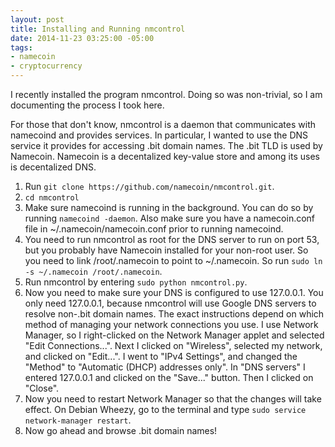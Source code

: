 ```yaml
---
layout: post
title: Installing and Running nmcontrol
date: 2014-11-23 03:25:00 -05:00
tags:
- namecoin
- cryptocurrency
---
```


I recently installed the program nmcontrol. Doing so was non-trivial, so I am documenting the process I took here.

For those that don't know, nmcontrol is a daemon that communicates with namecoind and provides services. In particular, I wanted to use the DNS service it provides for accessing .bit domain names. The .bit TLD is used by Namecoin. Namecoin is a decentalized key-value store and among its uses is decentalized DNS.

1. Run `git clone https://github.com/namecoin/nmcontrol.git`.
2. `cd nmcontrol`
3. Make sure namecoind is running in the background. You can do so by running `namecoind -daemon`. Also make sure you have a namecoin.conf file in ~/.namecoin/namecoin.conf prior to running namecoind.
4. You need to run nmcontrol as root for the DNS server to run on port 53, but you probably have Namecoin installed for your non-root user. So you need to link /root/.namecoin to point to ~/.namecoin. So run `sudo ln -s ~/.namecoin /root/.namecoin`.
5. Run nmcontrol by entering `sudo python nmcontrol.py`.
6. Now you need to make sure your DNS is configured to use 127.0.0.1. You only need 127.0.0.1, because nmcontrol will use Google DNS servers to resolve non-.bit domain names. The exact instructions depend on which method of managing your network connections you use. I use Network Manager, so I right-clicked on the Network Manager applet and selected "Edit Connections...". Next I clicked on "Wireless", selected my network, and clicked on "Edit...". I went to "IPv4 Settings", and changed the "Method" to "Automatic (DHCP) addresses only". In "DNS servers" I entered 127.0.0.1 and clicked on the "Save..." button. Then I clicked on "Close".
7. Now you need to restart Network Manager so that the changes will take effect. On Debian Wheezy, go to the terminal and type `sudo service network-manager restart`.
8. Now go ahead and browse .bit domain names!
